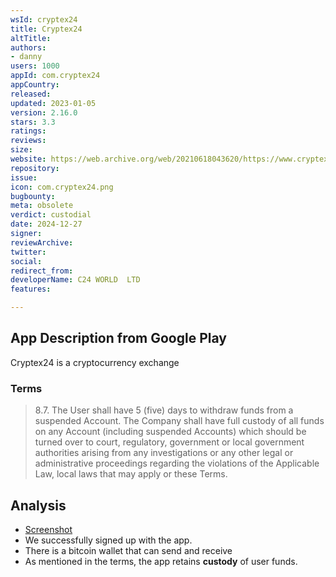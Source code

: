 ```yaml
---
wsId: cryptex24
title: Cryptex24
altTitle: 
authors:
- danny
users: 1000
appId: com.cryptex24
appCountry: 
released: 
updated: 2023-01-05
version: 2.16.0
stars: 3.3
ratings: 
reviews: 
size: 
website: https://web.archive.org/web/20210618043620/https://www.cryptex24.io/
repository: 
issue: 
icon: com.cryptex24.png
bugbounty: 
meta: obsolete
verdict: custodial
date: 2024-12-27
signer: 
reviewArchive: 
twitter: 
social: 
redirect_from: 
developerName: C24 WORLD  LTD
features: 

---
```


## App Description from Google Play 

Cryptex24 is a cryptocurrency exchange 

### Terms 

> 8.7. The User shall have 5 (five) days to withdraw funds from a suspended Account. The Company shall have full custody of all funds on any Account (including suspended Accounts) which should be turned over to court, regulatory, government or local government authorities arising from any investigations or any other legal or administrative proceedings regarding the violations of the Applicable Law, local laws that may apply or these Terms.

## Analysis 

- [Screenshot](https://twitter.com/BitcoinWalletz/status/1660467140359495680)
- We successfully signed up with the app.
- There is a bitcoin wallet that can send and receive 
- As mentioned in the terms, the app retains **custody** of user funds.